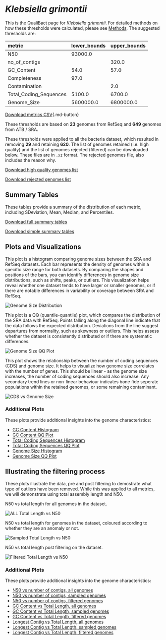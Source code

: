 # *Klebsiella grimontii*

This is the QualiBact page for *Klebsiella grimontii*. For detailed methods on how these thresholds were calculated, please see [Methods](../../methods.md).
The suggested thresholds are: 

| metric                 | lower_bounds   | upper_bounds   |
|:-----------------------|:---------------|:---------------|
| N50                    | 93000.0        |                |
| no_of_contigs          |                | 320.0          |
| GC_Content             | 54.0           | 57.0           |
| Completeness           | 97.0           |                |
| Contamination          |                | 2.0            |
| Total_Coding_Sequences | 5100.0         | 6700.0         |
| Genome_Size            | 5600000.0      | 6800000.0      |

[Download metrics CSV](Klebsiella_grimontii_metrics.csv){.md-button}


These thresholds are based on **23** genomes from RefSeq and **649** genomes from ATB / SRA.

These thresholds were applied to all the bacteria dataset, which resulted in removing **29** and retaining **620**.
The list of genomes retained (i.e. high quality) and the list of genomes rejected (filtered) can be downloaded below. These files are in `.xz` format. The rejected genomes file, also includes the reason why.

[Download high quality genomes list](Klebsiella_grimontii_high_quality_genomes.csv.xz)


[Download rejected genomes list](Klebsiella_grimontii_filtered_out_genomes.csv.xz)



## Summary Tables
These tables provide a summary of the distribution of each metric, including SDeviation, Mean, Median, and Percentiles.

[Download full summary tables](summary.csv)

[Download simple summary tables](selected_summary.csv)

## Plots and Visualizations

This plot is a histogram comparing genome sizes between the SRA and RefSeq datasets. Each bar represents the density of genomes within a specific size range for both datasets. By comparing the shapes and positions of the bars, you can identify differences in genome size distributions, such as shifts, peaks, or outliers. This visualization helps reveal whether one dataset tends to have larger or smaller genomes, or if there are notable differences in variability or coverage between SRA and RefSeq.

![Genome Size Distribution](Genome_Size_refseq_histogram_kde.png)

This plot is a QQ (quantile-quantile) plot, which compares the distribution of the SRA data with RefSeq. Points falling along the diagonal line indicate that the data follows the expected distribution. Deviations from the line suggest departures from normality, such as skewness or outliers. This helps assess whether the dataset is consistently distributed or if there are systematic differences.

![Genome Size QQ Plot](Genome_Size_refseq_qqplot.png)

This plot shows the relationship between the number of coding sequences (CDS) and genome size. It helps to visualize how genome size correlates with the number of genes. This should be linear - as the genome size increases, the number of coding sequences should also increase. Any secondary trend lines or non-linear behaviour indicates bone fide seperate populations within the retained genomes, or some remaining contaminant. 

![CDS vs Genome Size](Klebsiella_grimontii_CDS_vs_Genome_Size.png)

### Additional Plots

These plots provide additional insights into the genome characteristics:

- [GC Content Histogram](GC_Content_refseq_histogram_kde.png)
- [GC Content QQ Plot](GC_Content_refseq_qqplot.png)
- [Total Coding Sequences Histogram](Total_Coding_Sequences_refseq_histogram_kde.png)
- [Total Coding Sequences QQ Plot](Total_Coding_Sequences_refseq_qqplot.png)
- [Genome Size Histogram](Genome_Size_refseq_histogram_kde.png)
- [Genome Size QQ Plot](Genome_Size_refseq_qqplot.png)
## Illustrating the filtering process
These plots illustrate the data, pre and post filtering to demostrate what type of outliers have been removed. While this was applied to all metrics, we will demonstrate using total assembly length and N50.

N50 vs total length for all genomes in the dataset.

![ALL Total Length vs N50](Klebsiella_grimontii_all_total_length_N50.png)

N50 vs total length for genomes in the dataset, coloured according to whether they are an anomaly or not.

![Sampled Total Length vs N50](Klebsiella_grimontii_sample_total_length_N50.png)

N50 vs total length post filtering on the dataset.

![Filtered Total Length vs N50](Klebsiella_grimontii_filt_total_length_N50.png)

### Additional Plots

These plots provide additional insights into the genome characteristics:

- [N50 vs number of contigs, all genomes](Klebsiella_grimontii_all_N50_number.png)
- [N50 vs number of contigs, sampled genomes](Klebsiella_grimontii_sample_N50_number.png)
- [N50 vs number of contigs, filtered genomes](Klebsiella_grimontii_filt_N50_number.png)
- [GC Content vs Total Length, all genomes](Klebsiella_grimontii_all_total_length_GC_Content.png)
- [GC Content vs Total Length, sampled genomes](Klebsiella_grimontii_sample_total_length_GC_Content.png)
- [GC Content vs Total Length, filtered genomes](Klebsiella_grimontii_filt_total_length_GC_Content.png)
- [Longest Contig vs Total Length, all genomes](Klebsiella_grimontii_all_total_length_longest.png)
- [Longest Contig vs Total Length, sampled genomes](Klebsiella_grimontii_sample_total_length_longest.png)
- [Longest Contig vs Total Length, filtered genomes](Klebsiella_grimontii_filt_total_length_longest.png)
